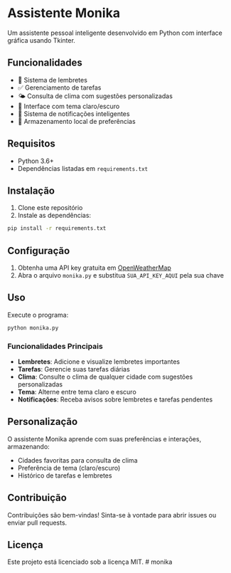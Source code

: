 # Assistente Monika

Um assistente pessoal inteligente desenvolvido em Python com interface gráfica usando Tkinter.

## Funcionalidades

- 📝 Sistema de lembretes
- ✅ Gerenciamento de tarefas
- 🌤 Consulta de clima com sugestões personalizadas
- 🎨 Interface com tema claro/escuro
- 🔔 Sistema de notificações inteligentes
- 💾 Armazenamento local de preferências

## Requisitos

- Python 3.6+
- Dependências listadas em `requirements.txt`

## Instalação

1. Clone este repositório
2. Instale as dependências:
```bash
pip install -r requirements.txt
```

## Configuração

1. Obtenha uma API key gratuita em [OpenWeatherMap](https://openweathermap.org/api)
2. Abra o arquivo `monika.py` e substitua `SUA_API_KEY_AQUI` pela sua chave

## Uso

Execute o programa:
```bash
python monika.py
```

### Funcionalidades Principais

- **Lembretes**: Adicione e visualize lembretes importantes
- **Tarefas**: Gerencie suas tarefas diárias
- **Clima**: Consulte o clima de qualquer cidade com sugestões personalizadas
- **Tema**: Alterne entre tema claro e escuro
- **Notificações**: Receba avisos sobre lembretes e tarefas pendentes

## Personalização

O assistente Monika aprende com suas preferências e interações, armazenando:
- Cidades favoritas para consulta de clima
- Preferência de tema (claro/escuro)
- Histórico de tarefas e lembretes

## Contribuição

Contribuições são bem-vindas! Sinta-se à vontade para abrir issues ou enviar pull requests.

## Licença

Este projeto está licenciado sob a licença MIT. #   m o n i k a  
 